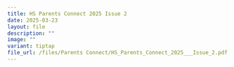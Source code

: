 ```yaml
---
title: HS Parents Connect 2025 Issue 2
date: 2025-03-23
layout: file
description: ""
image: ""
variant: tiptap
file_url: /files/Parents Connect/HS_Parents_Connect_2025___Issue_2.pdf
---
```


